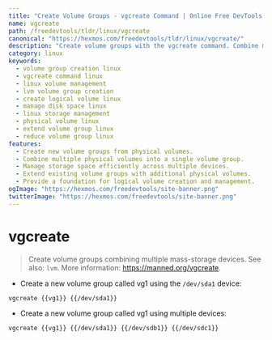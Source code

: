 ```yaml
---
title: "Create Volume Groups - vgcreate Command | Online Free DevTools by Hexmos"
name: vgcreate
path: /freedevtools/tldr/linux/vgcreate
canonical: "https://hexmos.com/freedevtools/tldr/linux/vgcreate/"
description: "Create volume groups with the vgcreate command. Combine multiple mass-storage devices efficiently using this Linux command-line tool. Free online tool, no registration required."
category: linux
keywords:
  - volume group creation linux
  - vgcreate command linux
  - linux volume management
  - lvm volume group creation
  - create logical volume linux
  - manage disk space linux
  - linux storage management
  - physical volume linux
  - extend volume group linux
  - reduce volume group linux
features:
  - Create new volume groups from physical volumes.
  - Combine multiple physical volumes into a single volume group.
  - Manage storage space efficiently across multiple devices.
  - Extend existing volume groups with additional physical volumes.
  - Provide a foundation for logical volume creation and management.
ogImage: "https://hexmos.com/freedevtools/site-banner.png"
twitterImage: "https://hexmos.com/freedevtools/site-banner.png"
---
```


# vgcreate

> Create volume groups combining multiple mass-storage devices.
> See also: `lvm`.
> More information: <https://manned.org/vgcreate>.

- Create a new volume group called vg1 using the `/dev/sda1` device:

`vgcreate {{vg1}} {{/dev/sda1}}`

- Create a new volume group called vg1 using multiple devices:

`vgcreate {{vg1}} {{/dev/sda1}} {{/dev/sdb1}} {{/dev/sdc1}}`
